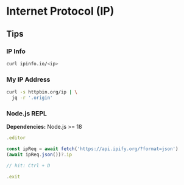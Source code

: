 # Internet Protocol (IP)

<!--
http://test-ipv6.com/
-->

## Tips

### IP Info

```sh
curl ipinfo.io/<ip>
```

### My IP Address

```sh
curl -s httpbin.org/ip | \
  jq -r '.origin'
```

### Node.js REPL

**Dependencies:** Node.js >= 18

```js
.editor

const ipReq = await fetch('https://api.ipify.org/?format=json')
(await ipReq.json())?.ip

// hit: Ctrl + D

.exit
```

